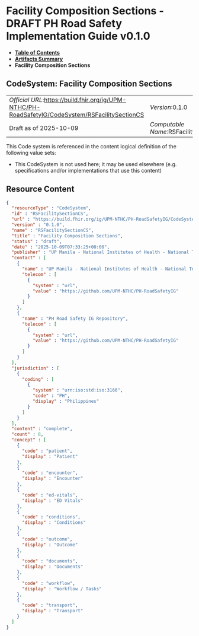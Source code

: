 # Facility Composition Sections - DRAFT PH Road Safety Implementation Guide v0.1.0

* [**Table of Contents**](toc.md)
* [**Artifacts Summary**](artifacts.md)
* **Facility Composition Sections**

## CodeSystem: Facility Composition Sections 

| | |
| :--- | :--- |
| *Official URL*:https://build.fhir.org/ig/UPM-NTHC/PH-RoadSafetyIG/CodeSystem/RSFacilitySectionCS | *Version*:0.1.0 |
| Draft as of 2025-10-09 | *Computable Name*:RSFacilitySectionCS |

 This Code system is referenced in the content logical definition of the following value sets: 

* This CodeSystem is not used here; it may be used elsewhere (e.g. specifications and/or implementations that use this content)



## Resource Content

```json
{
  "resourceType" : "CodeSystem",
  "id" : "RSFacilitySectionCS",
  "url" : "https://build.fhir.org/ig/UPM-NTHC/PH-RoadSafetyIG/CodeSystem/RSFacilitySectionCS",
  "version" : "0.1.0",
  "name" : "RSFacilitySectionCS",
  "title" : "Facility Composition Sections",
  "status" : "draft",
  "date" : "2025-10-09T07:33:25+00:00",
  "publisher" : "UP Manila - National Institutes of Health - National Telehealth Center",
  "contact" : [
    {
      "name" : "UP Manila - National Institutes of Health - National Telehealth Center",
      "telecom" : [
        {
          "system" : "url",
          "value" : "https://github.com/UPM-NTHC/PH-RoadSafetyIG"
        }
      ]
    },
    {
      "name" : "PH Road Safety IG Repository",
      "telecom" : [
        {
          "system" : "url",
          "value" : "https://github.com/UPM-NTHC/PH-RoadSafetyIG"
        }
      ]
    }
  ],
  "jurisdiction" : [
    {
      "coding" : [
        {
          "system" : "urn:iso:std:iso:3166",
          "code" : "PH",
          "display" : "Philippines"
        }
      ]
    }
  ],
  "content" : "complete",
  "count" : 8,
  "concept" : [
    {
      "code" : "patient",
      "display" : "Patient"
    },
    {
      "code" : "encounter",
      "display" : "Encounter"
    },
    {
      "code" : "ed-vitals",
      "display" : "ED Vitals"
    },
    {
      "code" : "conditions",
      "display" : "Conditions"
    },
    {
      "code" : "outcome",
      "display" : "Outcome"
    },
    {
      "code" : "documents",
      "display" : "Documents"
    },
    {
      "code" : "workflow",
      "display" : "Workflow / Tasks"
    },
    {
      "code" : "transport",
      "display" : "Transport"
    }
  ]
}

```
